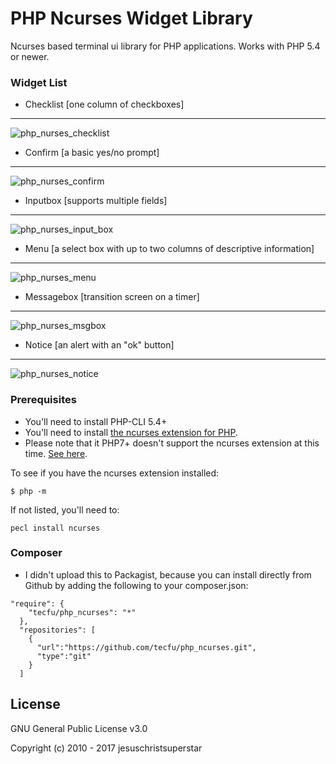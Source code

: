 # PHP Ncurses Widget Library

Ncurses based terminal ui library for PHP applications. Works with PHP 5.4 or newer. 

### Widget List

- Checklist   [one column of checkboxes]
---
![php_nurses_checklist](https://cloud.githubusercontent.com/assets/4656976/25381950/8a3c1480-296a-11e7-839a-08ee20d1cd29.png)

- Confirm     [a basic yes/no prompt]
---
![php_nurses_confirm](https://cloud.githubusercontent.com/assets/4656976/25381949/8a36eafa-296a-11e7-9392-11e133d483e3.png)

- Inputbox    [supports multiple fields] 
---
![php_nurses_input_box](https://cloud.githubusercontent.com/assets/4656976/25381948/8a364000-296a-11e7-8e09-6149b8b23142.png)

- Menu        [a select box with up to two columns of descriptive information]
---
![php_nurses_menu](https://cloud.githubusercontent.com/assets/4656976/25381953/8c3e87a4-296a-11e7-87e7-fe3d9297ea70.png)

- Messagebox  [transition screen on a timer]
---
![php_nurses_msgbox](https://cloud.githubusercontent.com/assets/4656976/25381954/8c3f1106-296a-11e7-887c-0ad3ce317d72.png)

- Notice      [an alert with an "ok" button]
---
![php_nurses_notice](https://cloud.githubusercontent.com/assets/4656976/25382301/d3cc6248-296b-11e7-8895-cc7043e6f724.png)

### Prerequisites

- You'll need to install PHP-CLI 5.4+
- You'll need to install <a href="http://php.net/manual/en/ncurses.installation.php">the ncurses extension for PHP</a>.
- Please note that it PHP7+ doesn't support the ncurses extension at this time. [See here](https://groups.google.com/forum/#!topic/comp.lang.php/1EqPfC0_NGQ). 

To see if you have the ncurses extension installed:

```
$ php -m
```

If not listed, you'll need to:

```
pecl install ncurses
```

### Composer

- I didn't upload this to Packagist, because you can install directly from Github by adding the following to your composer.json:

```
"require": {
    "tecfu/php_ncurses": "*"
  },
  "repositories": [ 
    {
      "url":"https://github.com/tecfu/php_ncurses.git",
      "type":"git"
    }
  ]
```

## License

GNU General Public License v3.0

Copyright (c) 2010 - 2017 jesuschristsuperstar
